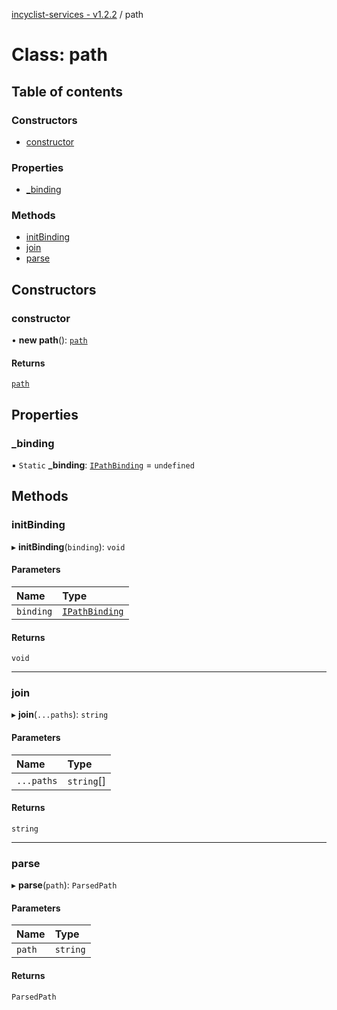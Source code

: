[incyclist-services - v1.2.2](../README.md) / path

# Class: path

## Table of contents

### Constructors

- [constructor](path.md#constructor)

### Properties

- [\_binding](path.md#_binding)

### Methods

- [initBinding](path.md#initbinding)
- [join](path.md#join)
- [parse](path.md#parse)

## Constructors

### constructor

• **new path**(): [`path`](path.md)

#### Returns

[`path`](path.md)

## Properties

### \_binding

▪ `Static` **\_binding**: [`IPathBinding`](../interfaces/IPathBinding.md) = `undefined`

## Methods

### initBinding

▸ **initBinding**(`binding`): `void`

#### Parameters

| Name | Type |
| :------ | :------ |
| `binding` | [`IPathBinding`](../interfaces/IPathBinding.md) |

#### Returns

`void`

___

### join

▸ **join**(`...paths`): `string`

#### Parameters

| Name | Type |
| :------ | :------ |
| `...paths` | `string`[] |

#### Returns

`string`

___

### parse

▸ **parse**(`path`): `ParsedPath`

#### Parameters

| Name | Type |
| :------ | :------ |
| `path` | `string` |

#### Returns

`ParsedPath`
